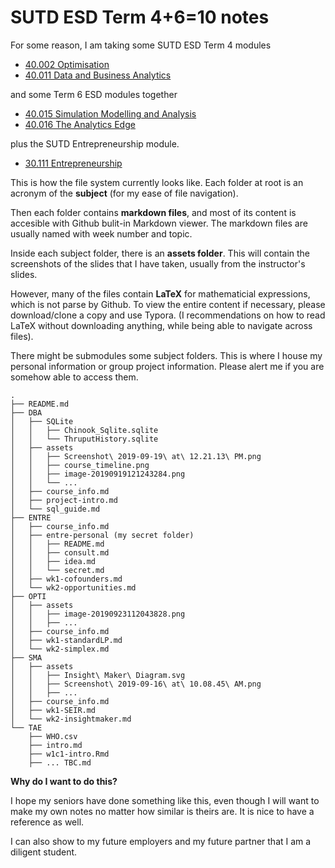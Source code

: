 # SUTD ESD Term 4+6=10 notes

For some reason, I am taking some SUTD ESD Term 4 modules 

- [40.002 Optimisation](https://esd.sutd.edu.sg/courses/40002-optimisation/)
- [40.011 Data and Business Analytics](https://esd.sutd.edu.sg/courses/40011-data-business-analytics/)

and some Term 6 ESD modules together

- [40.015 Simulation Modelling and Analysis](https://esd.sutd.edu.sg/courses/40015-simulation-modelling-analysis/)
- [40.016 The Analytics Edge](https://esd.sutd.edu.sg/courses/40016-the-analytics-edge/)

plus the SUTD Entrepreneurship module.

- [30.111 Entrepreneurship](https://epd.sutd.edu.sg/undergraduate-courses/30111-entrepreneurship/)

This is how the file system currently looks like. Each folder at root is an acronym of the **subject** (for my ease of file navigation). 

Then each folder contains **markdown files**, and most of its content is accesible with Github bulit-in Markdown viewer. The markdown files are usually named with week number and topic.

Inside each subject folder, there is an **assets folder**. This will contain the screenshots of the slides that I have taken, usually from the instructor's slides.

However, many of the files contain **LaTeX** for mathematicial expressions, which is not parse by Github. To view the entire content if necessary, please download/clone a copy and use Typora. (I recommendations on how to read LaTeX without downloading anything, while being able to navigate across files).

There might be submodules some subject folders. This is where I house my personal information or group project information. Please alert me if you are somehow able to access them.

```
.
├── README.md
├── DBA
│   ├── SQLite
│   │   ├── Chinook_Sqlite.sqlite
│   │   └── ThruputHistory.sqlite
│   ├── assets
│   │   ├── Screenshot\ 2019-09-19\ at\ 12.21.13\ PM.png
│   │   ├── course_timeline.png
│   │   ├── image-20190919121243284.png
│   │   └── ...
│   ├── course_info.md
│   ├── project-intro.md
│   └── sql_guide.md
├── ENTRE
│   ├── course_info.md
│   ├── entre-personal (my secret folder)
│   │   ├── README.md
│   │   ├── consult.md
│   │   ├── idea.md
│   │   └── secret.md
│   ├── wk1-cofounders.md
│   └── wk2-opportunities.md
├── OPTI
│   ├── assets
│   │   ├── image-20190923112043828.png
│   │   ├── ...
│   ├── course_info.md
│   ├── wk1-standardLP.md
│   └── wk2-simplex.md
├── SMA
│   ├── assets
│   │   ├── Insight\ Maker\ Diagram.svg
│   │   ├── Screenshot\ 2019-09-16\ at\ 10.08.45\ AM.png
│   │   ├── ...
│   ├── course_info.md
│   ├── wk1-SEIR.md
│   └── wk2-insightmaker.md
└── TAE
    ├── WHO.csv
    ├── intro.md
    ├── w1c1-intro.Rmd
    ├── ... TBC.md
```



**Why do I want to do this?**

I hope my seniors have done something like this, even though I will want to make my own notes no matter how similar is theirs are. It is nice to have a reference as well.

I can also show to my future employers and my future partner that I am a diligent student.

